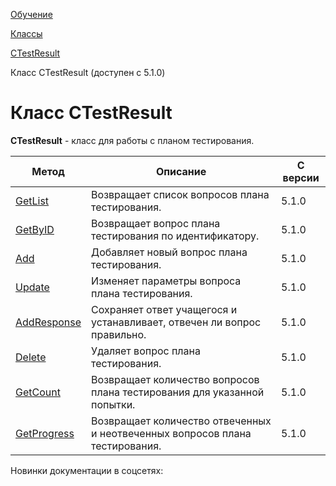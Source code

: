 [Обучение](/api_help/learning/index.php)

[Классы](/api_help/learning/classes/index.php)

[CTestResult](/api_help/learning/classes/ctestresult/index.php)

Класс CTestResult (доступен с 5.1.0)

Класс CTestResult
=================

**CTestResult** - класс для работы с планом тестирования.

| Метод | Описание | С версии |
| --- | --- | --- |
| [GetList](/api_help/learning/classes/ctestresult/getlist.php) | Возвращает список вопросов плана тестирования. | 5.1.0 |
| [GetByID](/api_help/learning/classes/ctestresult/getbyid.php) | Возвращает вопрос плана тестирования по идентификатору. | 5.1.0 |
| [Add](/api_help/learning/classes/ctestresult/add.php) | Добавляет новый вопрос плана тестирования. | 5.1.0 |
| [Update](/api_help/learning/classes/ctestresult/update.php) | Изменяет параметры вопроса плана тестирования. | 5.1.0 |
| [AddResponse](/api_help/learning/classes/ctestresult/addresponse.php) | Сохраняет ответ учащегося и устанавливает, отвечен ли вопрос правильно. | 5.1.0 |
| [Delete](/api_help/learning/classes/ctestresult/delete.php) | Удаляет вопрос плана тестирования. | 5.1.0 |
| [GetCount](/api_help/learning/classes/ctestresult/getcount.php) | Возвращает количество вопросов плана тестирования для указанной попытки. | 5.1.0 |
| [GetProgress](/api_help/learning/classes/ctestresult/getprogress.php) | Возвращает количество отвеченных и неотвеченных вопросов плана тестирования. | 5.1.0 |

Новинки документации в соцсетях: